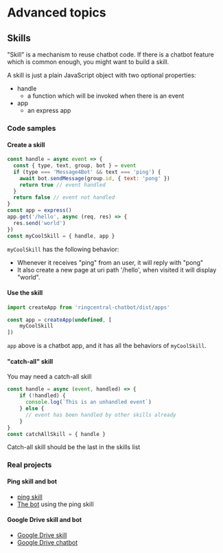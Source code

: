 # Advanced topics

## Skills

"Skill" is a mechanism to reuse chatbot code.
If there is a chatbot feature which is common enough, you might want to build a skill.

A skill is just a plain JavaScript object with two optional properties:

- handle
    - a function which will be invoked when there is an event
- app
    - an express app


### Code samples

#### Create a skill

```js
const handle = async event => {
  const { type, text, group, bot } = event
  if (type === 'Message4Bot' && text === 'ping') {
    await bot.sendMessage(group.id, { text: 'pong' })
    return true // event handled
  }
  return false // event not handled
}
const app = express()
app.get('/hello', async (req, res) => {
  res.send('world')
})
const myCoolSkill = { handle, app }
```

`myCoolSkill` has the following behavior:

- Whenever it receives "ping" from an user, it will reply with "pong"
- It also create a new page at uri path '/hello', when visited it will display "world".

#### Use the skill

```js
import createApp from 'ringcentral-chatbot/dist/apps'

const app = createApp(undefined, [
    myCoolSkill
])
```

`app` above is a chatbot app, and it has all the behaviors of `myCoolSkill`.

#### "catch-all" skill

You may need a catch-all skill

```js
const handle = async (event, handled) => {
    if (!handled) {
      console.log(`This is an unhandled event`)
    } else {
      // event has been handled by other skills already
    }
}
const catchAllSkill = { handle }
```

Catch-all skill should be the last in the skills list


### Real projects

#### Ping skill and bot

- [ping skill](https://github.com/tylerlong/ringcentral-chatbot-skill-ping)
- [The bot](https://github.com/tylerlong/ringcentral-chatbot-skills-demo) using the ping skill


#### Google Drive skill and bot

- [Google Drive skill](https://github.com/tylerlong/ringcentral-chatbot-skill-google-drive)
- [Google Drive chatbot](https://github.com/tylerlong/glip-google-drive-chatbot)
